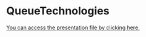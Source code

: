 # QueueTechnologies

<a href="https://www.canva.com/design/DAGWVjdSJEA/i25zZFcGNxDVYNDYfIdegg/view?utm_content=DAGWVjdSJEA&utm_campaign=designshare&utm_medium=link&utm_source=editor">
You can access the presentation file by clicking here.
</a>

